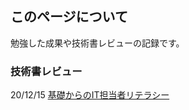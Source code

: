## このページについて
勉強した成果や技術書レビューの記録です。

### 技術書レビュー

20/12/15
[基礎からのIT担当者リテラシー](https://docs.google.com/presentation/d/1TjvKR9aROmxbz2Mk8cDwT3dJSE-hWJPjltqDJ3NLPWQ/edit?usp=sharing)
